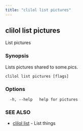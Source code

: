 ```yaml
---
title: "clilol list pictures"
---
```

## clilol list pictures

List pictures

### Synopsis

Lists pictures shared to some.pics.

```
clilol list pictures [flags]
```

### Options

```
  -h, --help   help for pictures
```

### SEE ALSO

* [clilol list](clilol_list.md)	 - List things

